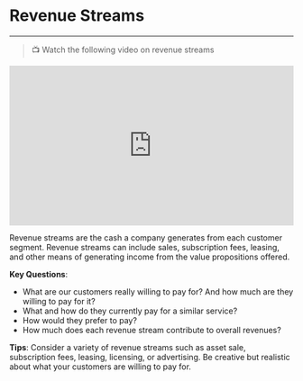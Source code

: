 # Revenue Streams

---

> 📺 Watch the following video on revenue streams

<div style="position: relative; padding-bottom: 56.25%; height: 0;"><iframe src="https://www.youtube.com/embed/Vhz9fGYkYLg?si=A_2qRSABt7rCHf_W"  title="YouTube video player" frameborder="0" allow="accelerometer; autoplay; clipboard-write; encrypted-media; gyroscope; picture-in-picture" allowfullscreen style="position: absolute; top: 0; left: 0; width: 100%; height: 100%;"></iframe></div>

Revenue streams are the cash a company generates from each customer segment. Revenue streams can include sales, subscription fees, leasing, and other means of generating income from the value propositions offered.

**Key Questions**:

- What are our customers really willing to pay for? And how much are they willing to pay for it?
- What and how do they currently pay for a similar service?
- How would they prefer to pay?
- How much does each revenue stream contribute to overall revenues?

**Tips**: Consider a variety of revenue streams such as asset sale, subscription fees, leasing, licensing, or advertising. Be creative but realistic about what your customers are willing to pay for.
